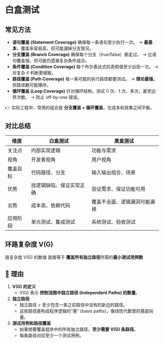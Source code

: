# 白盒测试

## 常见方法

- **语句覆盖 (Statement Coverage)**
   确保每一条语句至少执行一次。
   → **最基本**，覆盖率容易高，但可能漏掉分支情况。
- **分支覆盖 (Branch Coverage)**
   确保每个分支（true/false）都走过。
   → 比语句覆盖强，但可能仍遗漏复杂条件组合。
- **条件覆盖 (Condition Coverage)**
   每个布尔表达式的真假值至少出现一次。
   → 对复杂 if 判断更细致。
- **路径覆盖 (Path Coverage)**
   每一条可能的执行路径都要测试。
   → **理论最强**，但路径数可能爆炸。
- **循环覆盖 (Loop Coverage)**
   针对循环结构，测试 0 次、1 次、多次，甚至边界次数。
   → 防止 off-by-one 错误。

👉 实际工程中，常用的组合是 **分支覆盖 + 循环覆盖**，在成本和效果之间平衡。

## **对比总结**

| 维度     | 白盒测试                 | 黑盒测试                     |
| -------- | ------------------------ | ---------------------------- |
| 关注点   | 内部实现逻辑             | 功能与需求                   |
| 视角     | 开发者视角               | 用户视角                     |
| 覆盖目标 | 代码路径、分支           | 输入输出组合、场景           |
| 优势     | 找逻辑缺陷、保证实现正确 | 验证需求、保证功能可用       |
| 劣势     | 成本高、依赖代码         | 覆盖不全面、逻辑漏洞可能漏掉 |
| 应用阶段 | 单元测试、集成测试       | 系统测试、验收测试           |

## 环路复杂度 V(G) 

路复杂度 V(G) 的数值 直接等于 **覆盖所有独立路径**所需的**最小测试用例数**

## 📌 理由

1. **V(G) 的定义**
   - V(G) 表示 **控制流图中独立路径 (Independent Paths) 的数量**。
2. **独立路径**
   - 独立路径 = 至少包含一条之前路径中没有的新边的路径。
   - 这些路径是构成程序逻辑的“基” (basis paths)，像线性代数里的基底向量。
3. **测试用例和路径覆盖**
   - 如果想要覆盖程序中的所有独立路径，**至少需要 V(G) 条路径**。
   - 每条路径对应至少一个测试用例。

